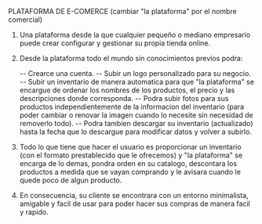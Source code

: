  PLATAFORMA DE E-COMERCE (cambiar "la plataforma" por el nombre comercial)

 1) Una plataforma desde la que cualquier pequeño o mediano empresario puede crear configurar y gestionar su propia tienda online.

 2) Desde la plataforma todo el mundo sin conocimientos previos podra:
   
    -- Crearce una cuenta.
    -- Subir un logo personalizado para su negocio.
    -- Subir un inventario de manera automatica para que "la plataforma" se encargue de ordenar los nombres de los productos, el precio y las descripciones donde corresponda.
    -- Podra subir fotos para sus productos independientemente de la informacion del inventario (para poder cambiar o renovar la imagen cuando lo necesite sin necesidad de removerlo todo).
    -- Podra tambien descargar su inventario (actualizado) hasta la fecha que lo descargue para modificar datos y volver a subirlo.

3) Todo lo que tiene que hacer el usuario es proporcionar un inventario (con el formato prestablecido que le ofrecemos) y "la plataforma" se encarga de lo demas, pondra orden en su catalogo, descontara los   
   productos a medida que se vayan comprando y le avisara cuando le quede poco de algun producto.

4) En consecuencia, su cliente se encontrara con un entorno minimalista, amigable y facil de usar para poder hacer sus compras de manera facil y rapido.

